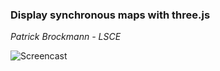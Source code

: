 
### Display synchronous maps with three.js
*Patrick Brockmann - LSCE*

![Screencast](https://github.com/PBrockmann/threejsMap/raw/master/screencast.gif)
